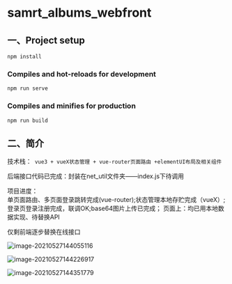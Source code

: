 # samrt_albums_webfront

## 一、Project setup
```
npm install
```
### Compiles and hot-reloads for development
```
npm run serve
```
### Compiles and minifies for production
```
npm run build
```
## 二、简介

技术栈：` vue3 + vueX状态管理 + vue-router页面路由 +elementUI布局及相关组件` 

后端接口代码已完成：封装在net_util文件夹——index.js下待调用

项目进度：   
单页面路由、多页面登录跳转完成(vue-router);状态管理本地存贮完成（vueX）;登录页登录注册完成，联调OK;base64图片上传已完成；
页面上：均已用本地数据实现、待替换API

仅剩前端逐步替换在线接口 

![image-20210527144055116](https://i.loli.net/2021/05/27/UbC1uyhALSwlx4Y.png)

![image-20210527144226917](https://i.loli.net/2021/05/27/G5BkaMuHgnzV6rF.png)

![image-20210527144351779](https://i.loli.net/2021/05/27/oO2ekhD5Ww8xPB6.png)

